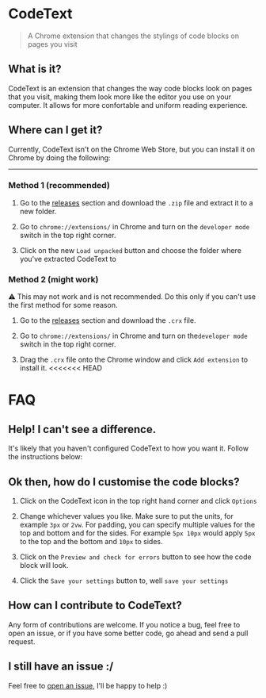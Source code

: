 # CodeText
> A Chrome extension that changes the stylings of code blocks on pages you visit

## What is it?
CodeText is an extension that changes the way code blocks look on pages that you visit, making them look more like the editor you use on your computer. It allows for more confortable and uniform reading experience.

## Where can I get it?
Currently, CodeText isn't on the Chrome Web Store, but you can install it on Chrome by doing the following:

---

### Method 1 (recommended)
1. Go to the [releases](https://github.com/ssight/CodeText/releases/) section and download the `.zip` file and extract it to a new folder.

2. Go to `chrome://extensions/` in Chrome and turn on the `developer mode` switch in the top right corner.

3. Click on the new `Load unpacked` button and choose the folder where you've extracted CodeText to

### Method 2 (might work)
⚠ This may not work and is not recommended. Do this only if you can't use the first method for some reason.

1. Go to the [releases](https://github.com/ssight/CodeText/releases/) section and download the `.crx` file.

2. Go to `chrome://extensions/` in Chrome and turn on the`developer mode` switch in the top right corner.

3. Drag the `.crx` file onto the Chrome window and click `Add extension` to install it.
<<<<<<< HEAD

# FAQ

## Help! I can't see a difference.
It's likely that you haven't configured CodeText to how you want it. Follow the instructions below:

## Ok then, how do I customise the code blocks?
1. Click on the CodeText icon in the top right hand corner and click `Options`

2. Change whichever values you like. Make sure to put the units, for example `3px` or `2vw`. For padding, you can specify multiple values for the top and bottom and for the sides. For example `5px 10px` would apply `5px` to the top and the bottom and `10px` to sides.

3. Click on the `Preview and check for errors` button to see how the code block will look.

4. Click the `Save your settings` button to, well `save your settings`

## How can I contribute to CodeText?
Any form of contributions are welcome. If you notice a bug, feel free to open an issue, or if you have some better code, go ahead and send a pull request.

## I still have an issue :/
Feel free to [open an issue](https://github.com/ssight/CodeText/issues/new), I'll be happy to help :)